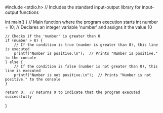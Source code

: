 #include <stdio.h>  // Includes the standard input-output library for input-output functions

int main() {  // Main function where the program execution starts
    int number = 10;  // Declares an integer variable 'number' and assigns it the value 10

    // Checks if the 'number' is greater than 0
    if (number > 0) {
        // If the condition is true (number is greater than 0), this line is executed
        printf("Number is positive.\n");  // Prints "Number is positive." to the console
    } else {
        // If the condition is false (number is not greater than 0), this line is executed
        printf("Number is not positive.\n");  // Prints "Number is not positive." to the console
    }

    return 0;  // Returns 0 to indicate that the program executed successfully
}
